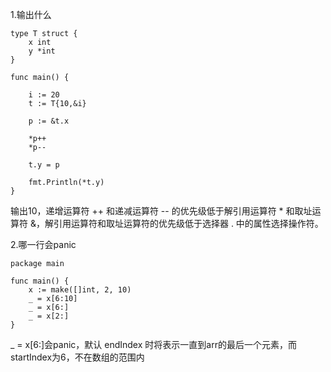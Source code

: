1.输出什么

```golang
type T struct {
    x int
    y *int
}

func main() {

    i := 20
    t := T{10,&i}

    p := &t.x

    *p++
    *p--

    t.y = p

    fmt.Println(*t.y)
}
```

输出10，递增运算符 ++ 和递减运算符 -- 的优先级低于解引用运算符 * 和取址运算符 &，解引用运算符和取址运算符的优先级低于选择器 . 中的属性选择操作符。


2.哪一行会panic

```golang
package main

func main() {
    x := make([]int, 2, 10)
    _ = x[6:10]
    _ = x[6:]
    _ = x[2:]
}
```

_ = x[6:]会panic，默认 endIndex 时将表示一直到arr的最后一个元素，而startIndex为6，不在数组的范围内
